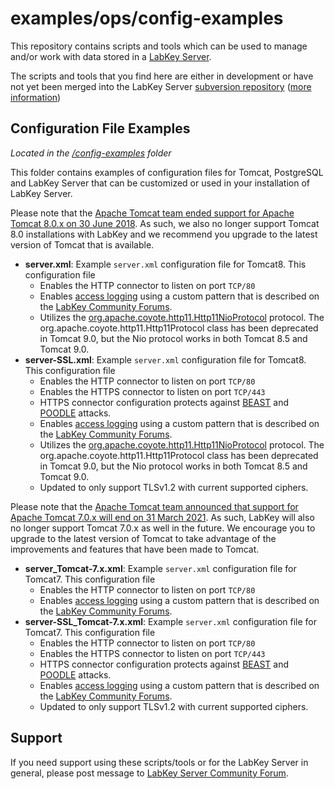 examples/ops/config-examples
==========

This repository contains scripts and tools which can be used to manage and/or work with data stored in a [LabKey Server](https://www.labkey.org/).

The scripts and tools that you find here are either in development or have not yet been merged into the LabKey Server [subversion repository](https://www.labkey.org/wiki/home/Documentation/page.view?name=svn) ([more information](https://www.labkey.org/wiki/home/Documentation/page.view?name=openSourceProject))


## Configuration File Examples
_Located in the [/config-examples](/LabKey/samples/tree/master/config-examples) folder_

This folder contains examples of configuration files for Tomcat, PostgreSQL and LabKey Server that can be customized or used in your installation of LabKey Server.

Please note that the [Apache Tomcat team ended support for Apache Tomcat 8.0.x on 30 June 2018](https://tomcat.apache.org/tomcat-80-eol.html). As such, we also no longer support Tomcat 8.0 installations with LabKey and we recommend you upgrade to the latest version of Tomcat that is available.

* **server.xml**: Example `server.xml` configuration file for Tomcat8. This configuration file
    * Enables the HTTP connector to listen on port `TCP/80`
    * Enables [access logging](http://tomcat.apache.org/tomcat-8.5-doc/config/valve.html#Access_Logging) using a custom pattern that is described on the [LabKey Community Forums](https://www.labkey.org/home/Support/Inactive%20Forums/Administration%20Forum%20(Inactive)/announcements-thread.view?rowId=4104).
    * Utilizes the [org.apache.coyote.http11.Http11NioProtocol](http://tomcat.apache.org/tomcat-8.5-doc/api/org/apache/coyote/http11/Http11Protocol.html) protocol. The org.apache.coyote.http11.Http11Protocol class has been deprecated in Tomcat 9.0, but the Nio protocol works in both Tomcat 8.5 and Tomcat 9.0.
* **server-SSL.xml**: Example `server.xml` configuration file for Tomcat8. This configuration file
    * Enables the HTTP connector to listen on port `TCP/80`
    * Enables the HTTPS connector to listen on port `TCP/443`
    * HTTPS connector configuration protects against [BEAST](http://blog.zoller.lu/2011/09/beast-summary-tls-cbc-countermeasures.html) and [POODLE](https://www.imperialviolet.org/2014/10/14/poodle.html) attacks.
    * Enables [access logging](http://tomcat.apache.org/tomcat-8.5-doc/config/valve.html#Access_Logging) using a custom pattern that is described on the [LabKey Community Forums](https://www.labkey.org/home/Support/Inactive%20Forums/Administration%20Forum%20(Inactive)/announcements-thread.view?rowId=4104).
    * Utilizes the [org.apache.coyote.http11.Http11NioProtocol](http://tomcat.apache.org/tomcat-8.5-doc/api/org/apache/coyote/http11/Http11Protocol.html) protocol. The org.apache.coyote.http11.Http11Protocol class has been deprecated in Tomcat 9.0, but the Nio protocol works in both Tomcat 8.5 and Tomcat 9.0.
    * Updated to only support TLSv1.2 with current supported ciphers.

Please note that the [Apache Tomcat team announced that support for Apache Tomcat 7.0.x will end on 31 March 2021](https://tomcat.apache.org/tomcat-70-eol.html). As such, LabKey will also no longer support Tomcat 7.0.x as well in the future. We encourage you to upgrade to the latest version of Tomcat to take advantage of the improvements and features that have been made to Tomcat.

* **server_Tomcat-7.x.xml**: Example `server.xml` configuration file for Tomcat7. This configuration file
    * Enables the HTTP connector to listen on port `TCP/80`
    * Enables [access logging](http://tomcat.apache.org/tomcat-7.0-doc/config/valve.html#Access_Logging) using a custom pattern that is described on the [LabKey Community Forums](https://www.labkey.org/home/Support/Inactive%20Forums/Administration%20Forum%20(Inactive)/announcements-thread.view?rowId=4104).
* **server-SSL_Tomcat-7.x.xml**: Example `server.xml` configuration file for Tomcat7. This configuration file
    * Enables the HTTP connector to listen on port `TCP/80`
    * Enables the HTTPS connector to listen on port `TCP/443`
    * HTTPS connector configuration protects against [BEAST](http://blog.zoller.lu/2011/09/beast-summary-tls-cbc-countermeasures.html) and [POODLE](https://www.imperialviolet.org/2014/10/14/poodle.html) attacks.
    * Enables [access logging](http://tomcat.apache.org/tomcat-7.0-doc/config/valve.html#Access_Logging) using a custom pattern that is described on the [LabKey Community Forums](https://www.labkey.org/home/Support/Inactive%20Forums/Administration%20Forum%20(Inactive)/announcements-thread.view?rowId=4104).
    * Updated to only support TLSv1.2 with current supported ciphers.

## Support

If you need support using these scripts/tools or for the LabKey Server in general, please post message to [LabKey Server Community Forum](https://www.labkey.org/home/Support/LabKey%20Support%20Forum/project-begin.view?).

